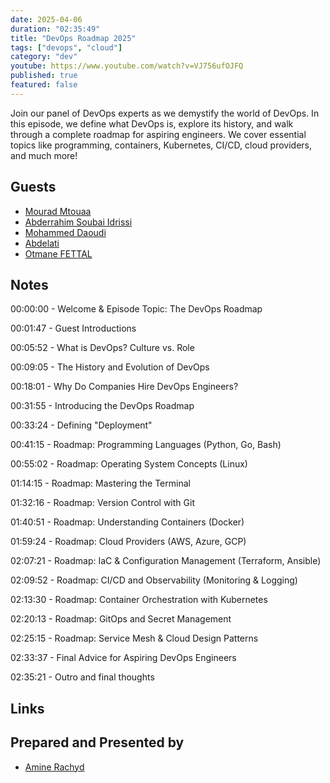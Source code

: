 ```yaml
---
date: 2025-04-06
duration: "02:35:49"
title: "DevOps Roadmap 2025"
tags: ["devops", "cloud"]
category: "dev"
youtube: https://www.youtube.com/watch?v=VJ756ufOJFQ
published: true
featured: false
---
```


Join our panel of DevOps experts as we demystify the world of DevOps. In this episode, we define what DevOps is, explore its history, and walk through a complete roadmap for aspiring engineers. We cover essential topics like programming, containers, Kubernetes, CI/CD, cloud providers, and much more!

## Guests

- [Mourad Mtouaa](https://twitter.com/mouradxmt)
- [Abderrahim Soubai Idrissi](https://www.soubai.me/)
- [Mohammed Daoudi](https://twitter.com/MIduoad)
- [Abdelati](https://twitter.com/kaizendae)
- [Otmane FETTAL](https://twitter.com/OFettal)

## Notes

00:00:00 - Welcome & Episode Topic: The DevOps Roadmap

00:01:47 - Guest Introductions

00:05:52 - What is DevOps? Culture vs. Role

00:09:05 - The History and Evolution of DevOps

00:18:01 - Why Do Companies Hire DevOps Engineers?

00:31:55 - Introducing the DevOps Roadmap

00:33:24 - Defining "Deployment"

00:41:15 - Roadmap: Programming Languages (Python, Go, Bash)

00:55:02 - Roadmap: Operating System Concepts (Linux)

01:14:15 - Roadmap: Mastering the Terminal

01:32:16 - Roadmap: Version Control with Git

01:40:51 - Roadmap: Understanding Containers (Docker)

01:59:24 - Roadmap: Cloud Providers (AWS, Azure, GCP)

02:07:21 - Roadmap: IaC & Configuration Management (Terraform, Ansible)

02:09:52 - Roadmap: CI/CD and Observability (Monitoring & Logging)

02:13:30 - Roadmap: Container Orchestration with Kubernetes

02:20:13 - Roadmap: GitOps and Secret Management

02:25:15 - Roadmap: Service Mesh & Cloud Design Patterns

02:33:37 - Final Advice for Aspiring DevOps Engineers

02:35:21 - Outro and final thoughts

## Links



## Prepared and Presented by

- [Amine Rachyd](https://x.com/RachydAmine)
